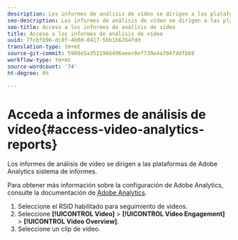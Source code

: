 ```yaml
---
description: Los informes de análisis de vídeo se dirigen a las plataformas de Adobe Analytics sistema de informes.
seo-description: Los informes de análisis de vídeo se dirigen a las plataformas de Adobe Analytics sistema de informes.
seo-title: Acceso a los informes de análisis de vídeo
title: Acceso a los informes de análisis de vídeo
uuid: 7fcbfb96-dc8f-4b0d-8417-5bb1b6264fdd
translation-type: tm+mt
source-git-commit: 5908e5a3521966496aeec0ef730e4a704fddfb68
workflow-type: tm+mt
source-wordcount: '74'
ht-degree: 0%

---
```



# Acceda a informes de análisis de vídeo{#access-video-analytics-reports}

Los informes de análisis de vídeo se dirigen a las plataformas de Adobe Analytics sistema de informes.

Para obtener más información sobre la configuración de Adobe Analytics, consulte la documentación de [Adobe Analytics](https://microsite.omniture.com/t2/help/en_US/reference/).
1. Seleccione el RSID habilitado para seguimiento de videos.
1. Seleccione **[!UICONTROL Video]** > **[!UICONTROL Video Engagement]** > **[!UICONTROL Video Overview]**.
1. Seleccione un clip de vídeo.
